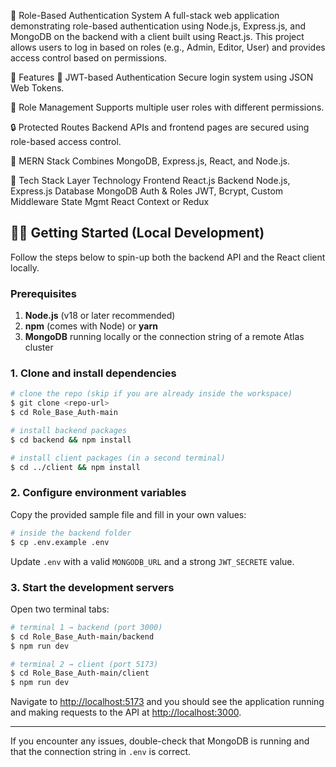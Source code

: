 🔐 Role-Based Authentication System
A full-stack web application demonstrating role-based authentication using Node.js, Express.js, and MongoDB on the backend with a client built using React.js. This project allows users to log in based on roles (e.g., Admin, Editor, User) and provides access control based on permissions.

🚀 Features
🔑 JWT-based Authentication
Secure login system using JSON Web Tokens.

👥 Role Management
Supports multiple user roles with different permissions.

🔒 Protected Routes
Backend APIs and frontend pages are secured using role-based access control.

📁 MERN Stack
Combines MongoDB, Express.js, React, and Node.js.

🧰 Tech Stack
Layer	Technology
Frontend	React.js
Backend	Node.js, Express.js
Database	MongoDB
Auth & Roles	JWT, Bcrypt, Custom Middleware
State Mgmt	React Context or Redux

## 🏃‍♂️ Getting Started (Local Development)

Follow the steps below to spin-up both the backend API and the React client locally.

### Prerequisites

1. **Node.js** (v18 or later recommended)
2. **npm** (comes with Node) or **yarn**
3. **MongoDB** running locally or the connection string of a remote Atlas cluster

### 1. Clone and install dependencies

```bash
# clone the repo (skip if you are already inside the workspace)
$ git clone <repo-url>
$ cd Role_Base_Auth-main

# install backend packages
$ cd backend && npm install

# install client packages (in a second terminal)
$ cd ../client && npm install
```

### 2. Configure environment variables

Copy the provided sample file and fill in your own values:

```bash
# inside the backend folder
$ cp .env.example .env
```

Update `.env` with a valid `MONGODB_URL` and a strong `JWT_SECRETE` value.

### 3. Start the development servers

Open two terminal tabs:

```bash
# terminal 1 → backend (port 3000)
$ cd Role_Base_Auth-main/backend
$ npm run dev

# terminal 2 → client (port 5173)
$ cd Role_Base_Auth-main/client
$ npm run dev
```

Navigate to <http://localhost:5173> and you should see the application running and making requests to the API at <http://localhost:3000>.

---

If you encounter any issues, double-check that MongoDB is running and that the connection string in `.env` is correct.
